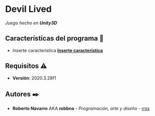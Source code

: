 # Devil Lived
_Juego hecho en **Unity3D**_

## Características del programa :wrench:
* Inserte característica [**Inserte característica**](https://docs.oracle.com/javase/7/docs/api/java/lang/Object.html)
## Requisitos :warning:
 * **Versión**: 2020.3.28f1
## Autores ✒️
* **Roberto Navarro** AKA **robbna** - *Programación, arte y diseño* - [rrss](https://linktr.ee/Robbna)
